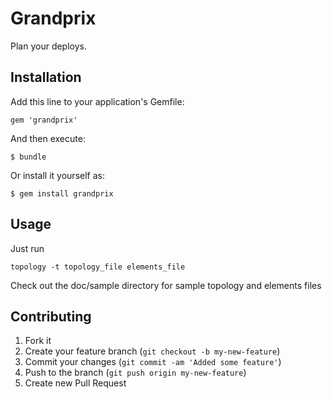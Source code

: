 # Grandprix

Plan your deploys.

## Installation

Add this line to your application's Gemfile:

    gem 'grandprix'

And then execute:

    $ bundle

Or install it yourself as:

    $ gem install grandprix

## Usage

Just run
    
    topology -t topology_file elements_file 

Check out the doc/sample directory for sample
topology and elements files

## Contributing

1. Fork it
2. Create your feature branch (`git checkout -b my-new-feature`)
3. Commit your changes (`git commit -am 'Added some feature'`)
4. Push to the branch (`git push origin my-new-feature`)
5. Create new Pull Request
